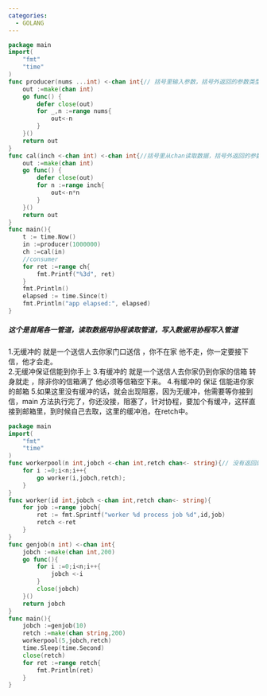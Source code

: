 ```yaml
---
categories:
  - GOLANG
---
```

```go
package main
import(
	"fmt"
	"time"
)
func producer(nums ...int) <-chan int{// 括号里输入参数，括号外返回的参数类型
	out :=make(chan int)
	go func() {
		defer close(out)
		for _,n :=range nums{
			out<-n
		}
	}()
	return out
}
func cal(inch <-chan int) <-chan int{//括号里从chan读取数据，括号外返回的参数类型
	out :=make(chan int)
	go func() {
		defer close(out)
		for n :=range inch{
			out<-n*n
		}
	}()
	return out
}
func main(){
	t := time.Now()
	in :=producer(1000000)
	ch :=cal(in)
	//consumer
	for ret :=range ch{
		fmt.Printf("%3d", ret)
	}
	fmt.Println()
	elapsed := time.Since(t)
    fmt.Println("app elapsed:", elapsed)
}
```

##### 这个是首尾各一管道，读取数据用协程读取管道，写入数据用协程写入管道  
1.无缓冲的  就是一个送信人去你家门口送信 ，你不在家 他不走，你一定要接下信，他才会走。  
2.无缓冲保证信能到你手上
3.有缓冲的 就是一个送信人去你家仍到你家的信箱 转身就走 ，除非你的信箱满了 他必须等信箱空下来。
4.有缓冲的 保证 信能进你家的邮箱
5.如果这里没有缓冲的话，就会出现阻塞，因为无缓冲，他需要等你接到信，main 方法执行完了，你还没接，阻塞了，针对协程，要加个有缓冲，这样直接到邮箱里，到时候自己去取，这里的缓冲池，在retch中。
```go
package main
import(
	"fmt"
	"time"
)
func workerpool(n int,jobch <-chan int,retch chan<- string){// 没有返回的参数，jobch 读取chan中的数据，retch 写数据到chan中
	for i :=0;i<n;i++{
		go worker(i,jobch,retch);
	}
}
func worker(id int,jobch <-chan int,retch chan<- string){
	for job :=range jobch{
		ret := fmt.Sprintf("worker %d process job %d",id,job)
		retch <-ret
	}
}
func genjob(n int) <-chan int{
	jobch :=make(chan int,200)
	go func(){
		for i :=0;i<n;i++{
			jobch <-i
		}
		close(jobch)
	}()
	return jobch
}
func main(){
	jobch :=genjob(10)
	retch :=make(chan string,200)
	workerpool(5,jobch,retch)
	time.Sleep(time.Second)
	close(retch)
	for ret :=range retch{
		fmt.Println(ret)
	}
}
```






